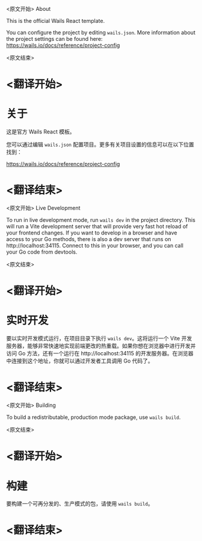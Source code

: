 
<原文开始>
About

This is the official Wails React template.

You can configure the project by editing `wails.json`. More information about the project settings can be found
here: https://wails.io/docs/reference/project-config


<原文结束>

# <翻译开始>
# 关于

这是官方 Wails React 模板。

您可以通过编辑 `wails.json` 配置项目。更多有关项目设置的信息可以在以下位置找到：

https://wails.io/docs/reference/project-config

# <翻译结束>


<原文开始>
Live Development

To run in live development mode, run `wails dev` in the project directory. This will run a Vite development
server that will provide very fast hot reload of your frontend changes. If you want to develop in a browser
and have access to your Go methods, there is also a dev server that runs on http://localhost:34115. Connect
to this in your browser, and you can call your Go code from devtools.


<原文结束>

# <翻译开始>
# 实时开发

要以实时开发模式运行，在项目目录下执行 `wails dev`。这将运行一个 Vite 开发服务器，能够非常快速地实现前端更改的热重载。如果你想在浏览器中进行开发并访问 Go 方法，还有一个运行在 http://localhost:34115 的开发服务器。在浏览器中连接到这个地址，你就可以通过开发者工具调用 Go 代码了。

# <翻译结束>


<原文开始>
Building

To build a redistributable, production mode package, use `wails build`.

<原文结束>

# <翻译开始>
# 构建

要构建一个可再分发的、生产模式的包，请使用 `wails build`。

# <翻译结束>

